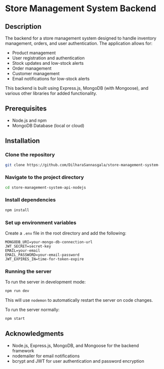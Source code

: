 # Store Management System Backend

## Description

The backend for a store management system designed to handle inventory management, orders, and user authentication. The application allows for:

- Product management
- User registration and authentication
- Stock updates and low-stock alerts
- Order management
- Customer management
- Email notifications for low-stock alerts

This backend is built using Express.js, MongoDB (with Mongoose), and various other libraries for added functionality.

## Prerequisites

- Node.js and npm
- MongoDB Database (local or cloud)

## Installation

### Clone the repository

```bash
git clone https://github.com/DilharaSannasgala/store-management-system-api-nodejs.git
```

### Navigate to the project directory

```bash
cd store-management-system-api-nodejs
```

### Install dependencies

```bash
npm install
```

### Set up environment variables

Create a `.env` file in the root directory and add the following:

```env
MONGODB_URI=your-mongo-db-connection-url
JWT_SECRET=secret-key
EMAIL=your-email
EMAIL_PASSWORD=your-email-password
JWT_EXPIRES_IN=time-for-token-expire
```

### Running the server

To run the server in development mode:

```bash
npm run dev
```

This will use `nodemon` to automatically restart the server on code changes.

To run the server normally:

```bash
npm start
```

## Acknowledgments

- Node.js, Express.js, MongoDB, and Mongoose for the backend framework
- nodemailer for email notifications
- bcrypt and JWT for user authentication and password encryption

